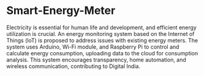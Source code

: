 # Smart-Energy-Meter
Electricity is essential for human life and development, and efficient energy utilization is crucial. An energy monitoring system based on the Internet of Things (loT) is proposed to address issues with existing energy meters. 
The system uses Arduino, Wi-Fi module, and Raspberry Pi to control and calculate energy consumption, uploading data to the cloud for consumption analysis. This system encourages transparency, home automation, and wireless communication, contributing to Digital India.
